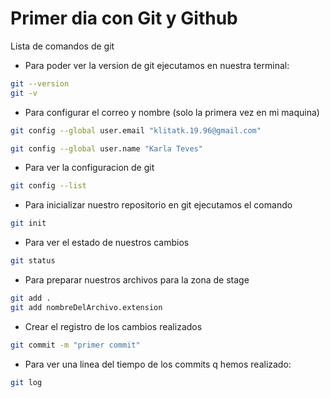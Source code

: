 # Primer dia con Git y Github

Lista de comandos de git

* Para poder ver la version de git
ejecutamos en nuestra terminal:
```bash
git --version
git -v
```

* Para configurar el correo y nombre
(solo la primera vez en mi maquina)


```bash
git config --global user.email "klitatk.19.96@gmail.com"

git config --global user.name "Karla Teves"
```

* Para ver la configuracion de git
```bash
git config --list
```

* Para inicializar nuestro repositorio en git ejecutamos el comando 
```bash
git init
```
* Para ver el estado de nuestros cambios 
```bash
git status
```
* Para preparar nuestros archivos para la zona de stage
```bash
git add .
git add nombreDelArchivo.extension
```
* Crear el registro de los cambios realizados 
```bash
git commit -m "primer commit"
```

* Para ver una linea del tiempo de los commits q hemos realizado: 
 ```bash
 git log
 ```



